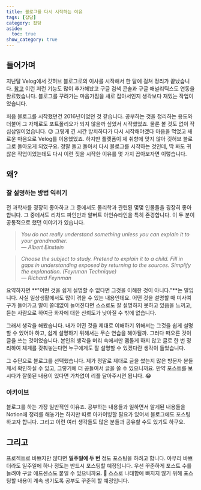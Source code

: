 ```yaml
---
title: 블로그를 다시 시작하는 이유
tags: [잡담]
category: 잡담
aside:
  toc: true
show_category: true
---
```




<!--more-->

## 들어가며

지난달 Velog에서 깃허브 블로그로의 이사를 시작해서 한 달에 걸쳐 정리가 끝났습니다. [참고]([https://otzslayer.github.io/잡담/2021/10/11/move-from-velog.html](https://otzslayer.github.io/%EC%9E%A1%EB%8B%B4/2021/10/11/move-from-velog.html))   
이런 저런 기능도 많이 추가해놨고 구글 검색 콘솔과 구글 애널리틱스도 연동을 완료했습니다. 블로그를 꾸려가는 마음가짐을 새로 잡아서인지 생각보다 재밌는 작업이었습니다. 

처음 블로그를 시작했던건 2016년이었던 것 같습니다. 공부하는 것을 정리하는 용도와 더불어 그 자체로도 포트폴리오가 되지 않을까 싶었서 시작했었죠. 물론 볼 것도 없이 작심삼일이었습니다. 😕 그렇게 긴 시간 방치하다가 다시 시작해야겠다 마음을 먹었고 새로운 마음으로 Velog를 이용했었죠. 하지만 플랫폼이 제 취향에 맞지 않아 깃허브 블로그로 돌아오게 되었구요. 정말 돌고 돌아서 다시 블로그를 시작하는 것인데, 딱 봐도 귀찮은 작업이었는데도 다시 이런 짓을 시작한 이유를 몇 가지 꼽아보자면 이렇습니다.

## 왜?

### 잘 설명하는 방법 익히기

전 과학사를 굉장히 좋아하고 그 중에서도 물리학과 관련된 몇몇 인물들을 굉장히 좋아합니다. 그 중에서도 리처드 파인만과 알버트 아인슈타인을 특히 존경합니다. 이 두 분이 공통적으로 했던 이야기가 있습니다.

> *You do not really understand something unless you can explain it to your grandmother.  
— Albert Einstein*
> 

> *Choose the subject to study. Pretend to explain it to a child. Fill in gaps in understanding exposed by returning to the sources. Simplify the explanation. (Feynman Technique)  
— Richard Feynman*
> 

요약하자면 **"어떤 것을 쉽게 설명할 수 없다면 그것을 이해한 것이 아니다."**는 말입니다. 사실 일상생활에서도 많이 겪을 수 있는 내용인데요. 어떤 것을 설명할 때 미사여구가 들어가고 말이 쓸데없이 늘어진다면 스스로도 잘 설명하지 못하고 있음을 느끼고, 듣는 사람으로 하여금 화자에 대한 신뢰도가 낮아질 수 밖에 없습니다. 

그래서 생각을 해봤습니다. 내가 어떤 것을 제대로 이해하기 위해서는 그것을 쉽게 설명할 수 있어야 하고, 쉽게 설명하기 위해서는 무슨 연습을 해야될까. 그러다 떠오른 것이 글을 쓰는 것이었습니다. 본인의 생각을 머리 속에서만 맴돌게 하지 않고 글로 한 번 정리하여 체계를 갖춰놓는다면 누구에게도 잘 설명할 수 있겠다란 생각이 들었습니다.

그 수단으로 블로그를 선택했습니다. 제가 정말로 제대로 글을 썼는지 많은 방문자 분들께서 확인하실 수 있고, 그렇기에 더 공들여서 글을 쓸 수 있으니까요. 만약 포스트를 보시다가 잘못된 내용이 있다면 가차없이 리플 달아주시면 됩니다. 😂

### 아카이브

블로그를 하는 가장 일반적인 이유죠. 공부하는 내용들과 일하면서 알게된 내용들을 Notion에 정리를 해놓기는 하지만 따로 아카이빙할 필요가 있어서 블로그에도 포스팅하고자 합니다. 그리고 이런 여러 생각들도 많은 분들과 공유할 수도 있기도 하구요. 

## 그리고

프로젝트로 바쁘지만 않다면 **일주일에 두 번** 정도 포스팅을 하려고 합니다. 아무리 바쁘더라도 일주일에 하나 정도는 반드시 포스팅할 예정입니다. 우선 꾸준하게 포스트 수를 늘려야 구글 애드센스도 붙일 수 있으니까요. 🤑 스스로 나태함에 빠지지 않기 위해 포스팅할 내용이 계속 생기도록 공부도 꾸준히 할 예정입니다.

